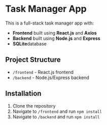 # Task Manager App

This is a full-stack task manager app with:
- **Frontend** built using **React.js** and **Axios**
- **Backend** built using **Node.js** and **Express**
- **SQLite**database

## Project Structure
- `/frontend` - React.js frontend
- `/backend` - Node.js/Express backend

## Installation

1. Clone the repository
2. Navigate to `/frontend` and run `npm install`
3. Navigate to `/backend` and run `npm install`
